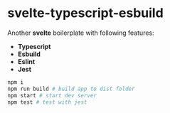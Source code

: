 # svelte-typescript-esbuild

Another **svelte** boilerplate with following features:

* **Typescript**
* **Esbuild**
* **Eslint**
* **Jest**

```sh
npm i
npm run build # build app to dist folder 
npm start # start dev server
npm test # test with jest
```